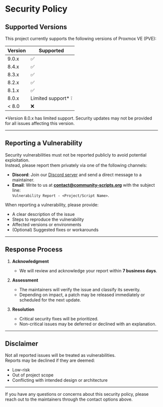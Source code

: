 # Security Policy

## Supported Versions

This project currently supports the following versions of Proxmox VE (PVE):

| Version | Supported          |
| ------- | ------------------ |
| 9.0.x   | :white_check_mark: |
| 8.4.x   | :white_check_mark: |
| 8.3.x   | :white_check_mark: |
| 8.2.x   | :white_check_mark: |
| 8.1.x   | :white_check_mark: |
| 8.0.x   | Limited support* ❕ |
| < 8.0   | :x:                |

*Version 8.0.x has limited support. Security updates may not be provided for all issues affecting this version.

---

## Reporting a Vulnerability

Security vulnerabilities must not be reported publicly to avoid potential exploitation.  
Instead, please report them privately via one of the following channels:

- **Discord**: Join our [Discord server](https://discord.gg/jsYVk5JBxq) and send a direct message to a maintainer.  
- **Email**: Write to us at **contact@community-scripts.org** with the subject line:  
  `Vulnerability Report - <Project/Script Name>`.

When reporting a vulnerability, please provide:

- A clear description of the issue  
- Steps to reproduce the vulnerability  
- Affected versions or environments  
- (Optional) Suggested fixes or workarounds  

---

## Response Process

1. **Acknowledgment**  
   - We will review and acknowledge your report within **7 business days**.

2. **Assessment**  
   - The maintainers will verify the issue and classify its severity.  
   - Depending on impact, a patch may be released immediately or scheduled for the next update.

3. **Resolution**  
   - Critical security fixes will be prioritized.  
   - Non-critical issues may be deferred or declined with an explanation.

---

## Disclaimer

Not all reported issues will be treated as vulnerabilities.  
Reports may be declined if they are deemed:  
- Low-risk  
- Out of project scope  
- Conflicting with intended design or architecture  

---

If you have any questions or concerns about this security policy, please reach out to the maintainers through the contact options above.

